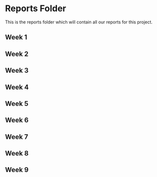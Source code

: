 # Reports Folder
This is the reports folder which will contain all our reports for this project. 

## Week 1

## Week 2 

## Week 3 

## Week 4 

## Week 5 

## Week 6 

## Week 7 

## Week 8 

## Week 9
